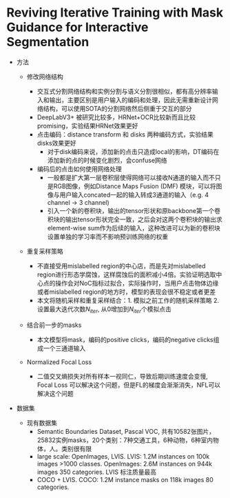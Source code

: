 # Reviving Iterative Training with Mask Guidance for Interactive Segmentation

* 方法
    * 修改网络结构
        * 交互式分割网络结构和实例分割与语义分割很相似，都有高分辨率输入和输出，主要区别是用户输入的编码和处理，因此无需重新设计网络结构，可以使用SOTA的分割网络然后侧重于交互的部分
        * DeepLabV3+ 被研究比较多，HRNet+OCR比较新而且比较promising，实验结果HRNet效果更好
        * 点击编码：distance transform 和 disks 两种编码方式，实验结果disks效果更好 
            * 对于disk编码来说，添加新的点击只造成local的影响，DT编码在添加新的点的时候变化剧烈，会confuse网络
        * 编码后的点击如何使用网络处理
            * 一般都是扩大第一层卷积层使得网络可以接收N通道的输入而不只是RGB图像，例如Distance Maps Fusion (DMF) 模块，可以将图像与用户输入concated一起的输入转成3通道的输入（e.g. 4 channel -> 3 channel)
            * 引入一个新的卷积块，输出的tensor形状和原backbone第一个卷积块的输出tensor形状完全一致，之后会对这两个卷积块的输出求element-wise sum作为后续的输入，这种改进可以为新的卷积块设置单独的学习率而不影响预训练网络的权重

    * 重复采样策略
        * 不直接受用mislabelled region的中心店，而是先对mislabelled region进行形态学腐蚀，这样腐蚀后的面积减小4倍。实验证明选取中心点的操作会对NoC指标过拟合，实际操作时，当用户点击物体边缘或者mislabelled region的地方时，模型的表现会很不稳定或者更差
        * 本文将随机采样和重复采样结合：1. 模拟之前工作的随机采样策略 2. 设置最大迭代次数$N_{iter}$, 从$0$增加到$N_{iter}$个模拟点击

    * 结合前一步的masks
        * 本文模型将mask，编码的positive clicks，编码的negative clicks组成一个三通道输入

    * Normalized Focal Loss
        * 二值交叉熵损失对所有样本一视同仁，导致后期训练速度会变慢, Focal Loss 可以解决这个问题，但是FL的梯度会渐渐消失，NFL可以解决这个问题


* 数据集
    * 现有数据集
        * Semantic Boundaries Dataset, Pascal VOC, 共有10582张图片，25832实例masks，20个类别：7种交通工具，6种动物，6种室内物体，人。类别很有限
        * large scale: OpenImages, LVIS. LVIS: 1.2M instances on 100k images >1000 classes. OpenImages: 2.6M instances on 944k images 350 categories. LVIS 标注质量最高
        * COCO + LVIS. COCO: 1.2M instance masks on 118k images 80 categories. 

